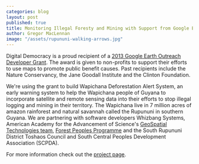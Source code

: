 ```yaml
---
categories: blog
layout: post
published: true
title: Monitoring Illegal Foresty and Mining with Support from Google Earth Outreach
author: Gregor MacLennan
image: "/assets/rupununi-walking-arrows.jpg"
---
```


Digital Democracy is a proud recipient of a [2013 Google Earth Outreach Developer Grant](http://www.google.com/earth/outreach/grants/developer/index.html). The award is given to non-profits to support their efforts to use maps to promote public benefit causes. Past recipients include the Nature Conservancy, the Jane Goodall Institute and the Clinton Foundation.

We're using the grant to build Wapichana Deforestation Alert System, an early warning system to help the Wapichana people of Guyana to incorporate satellite and remote sensing data into their efforts to stop illegal logging and mining in their territory. The Wapichana live in 7 million acres of amazon rainforest and natural savannah called the Rupununi in southern Guyana. We are partnering with software developers Whizbang Systems, American Academy for the Advancement of Science's [GeoSpatial Technologies team](shr.aaas.org/geotech/flaring.shtml), [Forest Peoples Programme](http://www.forestpeoples.org/) and the South Rupununi District Toshaos Council and South Central Peoples Development Association (SCPDA).

For more information check out the [project page](http://www.digital-democracy.org/ourwork/guyana/).